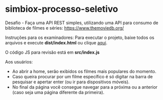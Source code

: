 # simbiox-processo-seletivo

Desafio - Faça uma API REST simples, utilizando uma API para consumo de biblioteca de filmes e séries: https://www.themoviedb.org/

Instruções para os examinadores:
Para executar o projeto, baixe todos os arquivos e execute **dist/index.html** ou clique [aqui](https://marcusicaro.github.io/simbiox-processo-seletivo/).

O código JS para revisão está em **src/index.js**

Aos usuários:
- Ao abrir a home, serão exibidos os filmes mais populares do momento.
- Caso queira procurar por um filme específico é só digitar na barra de pesquisar e apertar enter (ou ir para dispositivos móveis).
- No final da página você consegue navegar para a próxima ou a anterior (caso seja uma página diferente da primeira).
